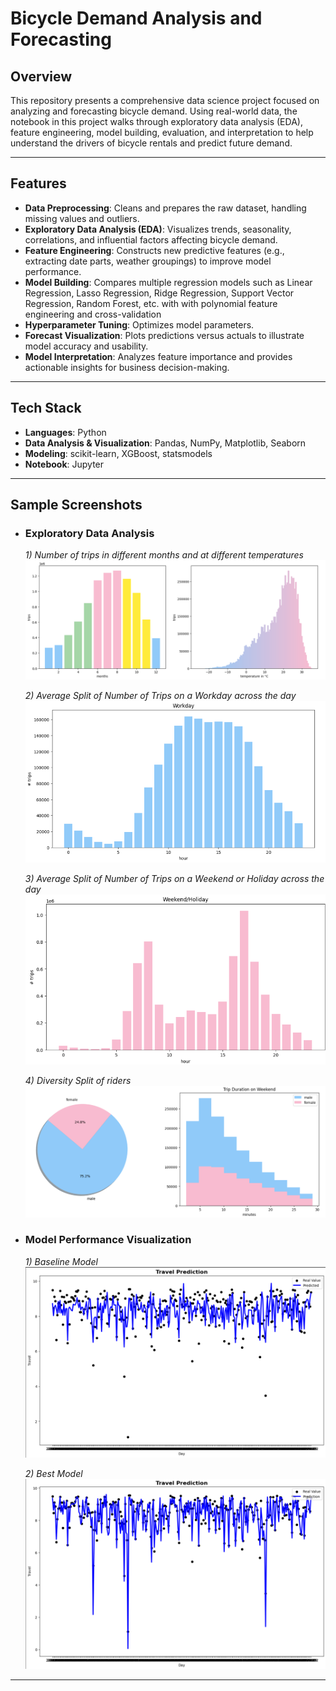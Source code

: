 # Bicycle Demand Analysis and Forecasting

## Overview

This repository presents a comprehensive data science project focused on analyzing and forecasting bicycle demand. Using real-world data, the notebook in this project walks through exploratory data analysis (EDA), feature engineering, model building, evaluation, and interpretation to help understand the drivers of bicycle rentals and predict future demand.

---

## Features

- **Data Preprocessing**: Cleans and prepares the raw dataset, handling missing values and outliers.
- **Exploratory Data Analysis (EDA)**: Visualizes trends, seasonality, correlations, and influential factors affecting bicycle demand.
- **Feature Engineering**: Constructs new predictive features (e.g., extracting date parts, weather groupings) to improve model performance.
- **Model Building**: Compares multiple regression models such as Linear Regression, Lasso Regression, Ridge Regression, Support Vector Regression, Random Forest, etc. with with polynomial feature engineering and cross-validation
- **Hyperparameter Tuning**: Optimizes model parameters.
- **Forecast Visualization**: Plots predictions versus actuals to illustrate model accuracy and usability.
- **Model Interpretation**: Analyzes feature importance and provides actionable insights for business decision-making.

---

## Tech Stack

- **Languages**: Python
- **Data Analysis & Visualization**: Pandas, NumPy, Matplotlib, Seaborn
- **Modeling**: scikit-learn, XGBoost, statsmodels
- **Notebook**: Jupyter

---

## Sample Screenshots

- ### Exploratory Data Analysis ###

  *1) Number of trips in different months and at different temperatures*
  ![EDA Screenshot_1](screenshots/month_temp.png)

  *2) Average Split of Number of Trips on a Workday across the day*
  ![EDA Screenshot_2](screenshots/workday.png)

  *3) Average Split of Number of Trips on a Weekend or Holiday across the day*
  ![EDA Screenshot_3](screenshots/weekend_holiday.png)
     
  *4) Diversity Split of riders*
  ![EDA Screenshot_4](screenshots/diversity.png)

- ### Model Performance Visualization ###

  *1) Baseline Model* 
  ![Model_1 Screenshot](screenshots/baseline.png)

  *2) Best Model* 
  ![Model_@ Screenshot](screenshots/best.png)

---

